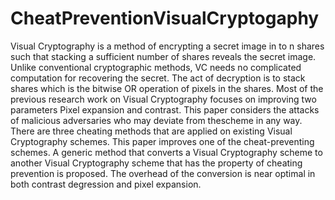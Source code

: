 # CheatPreventionVisualCryptogaphy
Visual Cryptography is a method of encrypting a secret image in to n shares such that stacking a sufficient number of shares reveals the secret image. Unlike conventional cryptographic methods, VC needs no complicated computation for recovering the secret. The act of decryption is to stack shares which is the bitwise OR operation of pixels in the shares. Most of the previous research work on Visual Cryptography focuses on improving two parameters Pixel expansion and contrast. This paper considers the attacks of malicious adversaries who may deviate from thescheme in any way. There are three cheating methods that are applied on existing Visual Cryptography schemes. This paper improves one of the cheat-preventing schemes. A generic method that converts a Visual Cryptography scheme to another Visual Cryptography scheme that has the property of cheating prevention is proposed. The overhead of the conversion is near optimal in both contrast degression and pixel expansion.
